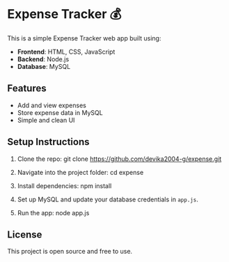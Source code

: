 # Expense Tracker 💰

This is a simple Expense Tracker web app built using:

- **Frontend**: HTML, CSS, JavaScript
- **Backend**: Node.js
- **Database**: MySQL

## Features
- Add and view expenses
- Store expense data in MySQL
- Simple and clean UI

## Setup Instructions
1. Clone the repo:
git clone https://github.com/devika2004-g/expense.git

2. Navigate into the project folder:
cd expense

3. Install dependencies:
npm install

4. Set up MySQL and update your database credentials in `app.js`.

5. Run the app:
node app.js

## License
This project is open source and free to use.
